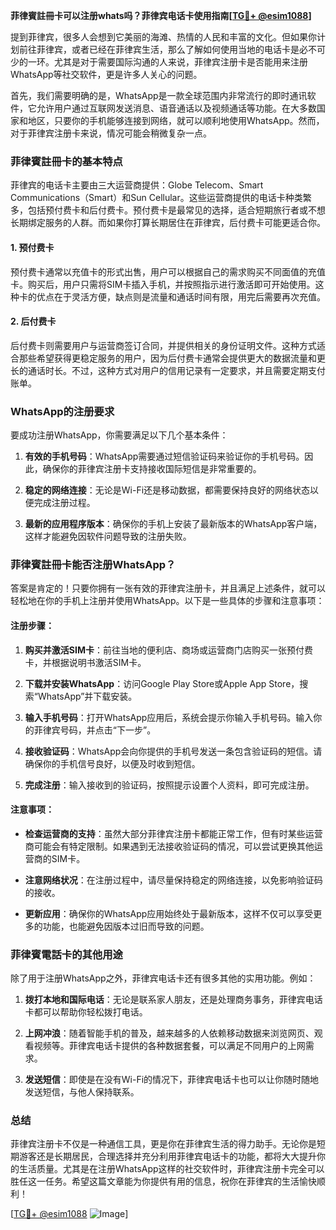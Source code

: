 **菲律賓註冊卡可以注册whats吗？菲律宾电话卡使用指南[[TG💪+ @esim1088](https://t.me/s/esim1088)]**

提到菲律宾，很多人会想到它美丽的海滩、热情的人民和丰富的文化。但如果你计划前往菲律宾，或者已经在菲律宾生活，那么了解如何使用当地的电话卡是必不可少的一环。尤其是对于需要国际沟通的人来说，菲律宾注册卡是否能用来注册WhatsApp等社交软件，更是许多人关心的问题。

首先，我们需要明确的是，WhatsApp是一款全球范围内非常流行的即时通讯软件，它允许用户通过互联网发送消息、语音通话以及视频通话等功能。在大多数国家和地区，只要你的手机能够连接到网络，就可以顺利地使用WhatsApp。然而，对于菲律宾注册卡来说，情况可能会稍微复杂一点。

### 菲律賓註冊卡的基本特点

菲律宾的电话卡主要由三大运营商提供：Globe Telecom、Smart Communications（Smart）和Sun Cellular。这些运营商提供的电话卡种类繁多，包括预付费卡和后付费卡。预付费卡是最常见的选择，适合短期旅行者或不想长期绑定服务的人群。而如果你打算长期居住在菲律宾，后付费卡可能更适合你。

#### 1. **预付费卡**
预付费卡通常以充值卡的形式出售，用户可以根据自己的需求购买不同面值的充值卡。购买后，用户只需将SIM卡插入手机，并按照指示进行激活即可开始使用。这种卡的优点在于灵活方便，缺点则是流量和通话时间有限，用完后需要再次充值。

#### 2. **后付费卡**
后付费卡则需要用户与运营商签订合同，并提供相关的身份证明文件。这种方式适合那些希望获得更稳定服务的用户，因为后付费卡通常会提供更大的数据流量和更长的通话时长。不过，这种方式对用户的信用记录有一定要求，并且需要定期支付账单。

### WhatsApp的注册要求

要成功注册WhatsApp，你需要满足以下几个基本条件：

1. **有效的手机号码**：WhatsApp需要通过短信验证码来验证你的手机号码。因此，确保你的菲律宾注册卡支持接收国际短信是非常重要的。
   
2. **稳定的网络连接**：无论是Wi-Fi还是移动数据，都需要保持良好的网络状态以便完成注册过程。

3. **最新的应用程序版本**：确保你的手机上安装了最新版本的WhatsApp客户端，这样才能避免因软件问题导致的注册失败。

### 菲律賓註冊卡能否注册WhatsApp？

答案是肯定的！只要你拥有一张有效的菲律宾注册卡，并且满足上述条件，就可以轻松地在你的手机上注册并使用WhatsApp。以下是一些具体的步骤和注意事项：

#### 注册步骤：
1. **购买并激活SIM卡**：前往当地的便利店、商场或运营商门店购买一张预付费卡，并根据说明书激活SIM卡。
   
2. **下载并安装WhatsApp**：访问Google Play Store或Apple App Store，搜索“WhatsApp”并下载安装。

3. **输入手机号码**：打开WhatsApp应用后，系统会提示你输入手机号码。输入你的菲律宾号码，并点击“下一步”。

4. **接收验证码**：WhatsApp会向你提供的手机号发送一条包含验证码的短信。请确保你的手机信号良好，以便及时收到短信。

5. **完成注册**：输入接收到的验证码，按照提示设置个人资料，即可完成注册。

#### 注意事项：
- **检查运营商的支持**：虽然大部分菲律宾注册卡都能正常工作，但有时某些运营商可能会有特定限制。如果遇到无法接收验证码的情况，可以尝试更换其他运营商的SIM卡。
  
- **注意网络状况**：在注册过程中，请尽量保持稳定的网络连接，以免影响验证码的接收。

- **更新应用**：确保你的WhatsApp应用始终处于最新版本，这样不仅可以享受更多的功能，也能避免因版本过旧而导致的问题。

### 菲律賓電話卡的其他用途

除了用于注册WhatsApp之外，菲律宾电话卡还有很多其他的实用功能。例如：

1. **拨打本地和国际电话**：无论是联系家人朋友，还是处理商务事务，菲律宾电话卡都可以帮助你轻松拨打电话。

2. **上网冲浪**：随着智能手机的普及，越来越多的人依赖移动数据来浏览网页、观看视频等。菲律宾电话卡提供的各种数据套餐，可以满足不同用户的上网需求。

3. **发送短信**：即使是在没有Wi-Fi的情况下，菲律宾电话卡也可以让你随时随地发送短信，与他人保持联系。

### 总结

菲律宾注册卡不仅是一种通信工具，更是你在菲律宾生活的得力助手。无论你是短期游客还是长期居民，合理选择并充分利用菲律宾电话卡的功能，都将大大提升你的生活质量。尤其是在注册WhatsApp这样的社交软件时，菲律宾注册卡完全可以胜任这一任务。希望这篇文章能为你提供有用的信息，祝你在菲律宾的生活愉快顺利！

[[TG💪+ @esim1088](https://t.me/s/esim1088) ![Image](https://i.postimg.cc/4NQfJmqS/Snipaste-2025-05-13-00-14-12.png)]